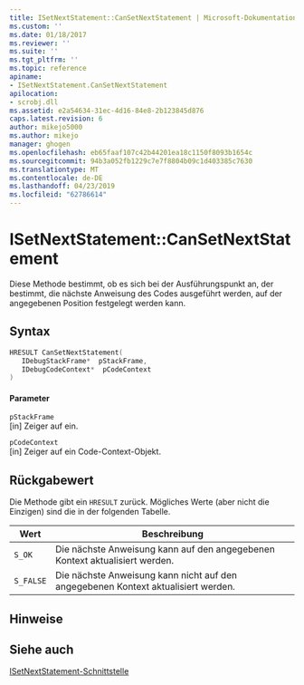 ```yaml
---
title: ISetNextStatement::CanSetNextStatement | Microsoft-Dokumentation
ms.custom: ''
ms.date: 01/18/2017
ms.reviewer: ''
ms.suite: ''
ms.tgt_pltfrm: ''
ms.topic: reference
apiname:
- ISetNextStatement.CanSetNextStatement
apilocation:
- scrobj.dll
ms.assetid: e2a54634-31ec-4d16-84e8-2b123845d876
caps.latest.revision: 6
author: mikejo5000
ms.author: mikejo
manager: ghogen
ms.openlocfilehash: eb65faaf107c42b44201ea18c1150f8093b1654c
ms.sourcegitcommit: 94b3a052fb1229c7e7f8804b09c1d403385c7630
ms.translationtype: MT
ms.contentlocale: de-DE
ms.lasthandoff: 04/23/2019
ms.locfileid: "62786614"
---
```

# <a name="isetnextstatementcansetnextstatement"></a>ISetNextStatement::CanSetNextStatement
Diese Methode bestimmt, ob es sich bei der Ausführungspunkt an, der bestimmt, die nächste Anweisung des Codes ausgeführt werden, auf der angegebenen Position festgelegt werden kann.  
  
## <a name="syntax"></a>Syntax  
  
```cpp
HRESULT CanSetNextStatement(  
   IDebugStackFrame*  pStackFrame,  
   IDebugCodeContext*  pCodeContext  
)  
```  
  
#### <a name="parameters"></a>Parameter  
 `pStackFrame`  
 [in] Zeiger auf ein.  
  
 `pCodeContext`  
 [in] Zeiger auf ein Code-Context-Objekt.  
  
## <a name="return-value"></a>Rückgabewert  
 Die Methode gibt ein `HRESULT` zurück. Mögliches Werte (aber nicht die Einzigen) sind die in der folgenden Tabelle.  
  
|Wert|Beschreibung|  
|-----------|-----------------|  
|`S_OK`|Die nächste Anweisung kann auf den angegebenen Kontext aktualisiert werden.|  
|`S_FALSE`|Die nächste Anweisung kann nicht auf den angegebenen Kontext aktualisiert werden.|  
  
## <a name="remarks"></a>Hinweise  
  
## <a name="see-also"></a>Siehe auch  
 [ISetNextStatement-Schnittstelle](../../winscript/reference/isetnextstatement-interface.md)